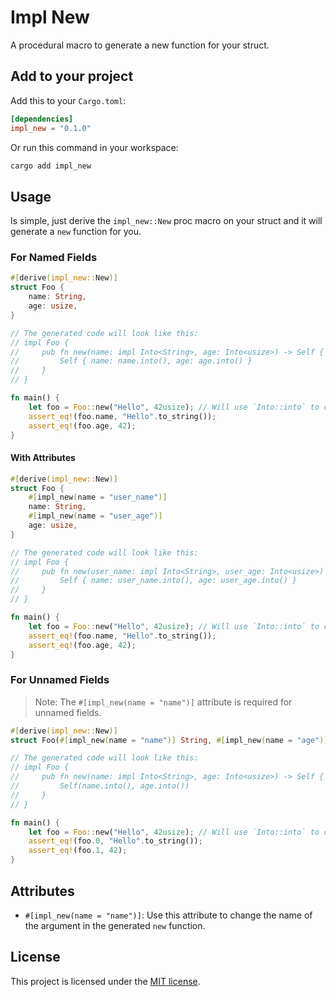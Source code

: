 # Impl New
A procedural macro to generate a new function for your struct.

## Add to your project
Add this to your `Cargo.toml`:
```toml
[dependencies]
impl_new = "0.1.0"
```
Or run this command in your workspace:
```bash
cargo add impl_new
```

## Usage
Is simple, just derive the `impl_new::New` proc macro on your struct and it will generate a `new` function for you.

### For Named Fields

```rust
#[derive(impl_new::New)]
struct Foo {
    name: String,
    age: usize,
}

// The generated code will look like this:
// impl Foo {
//     pub fn new(name: impl Into<String>, age: Into<usize>) -> Self {
//         Self { name: name.into(), age: age.into() }
//     }
// }

fn main() {
    let foo = Foo::new("Hello", 42usize); // Will use `Into::into` to convert the arguments to the fields types.
    assert_eq!(foo.name, "Hello".to_string());
    assert_eq!(foo.age, 42);
}
```

#### With Attributes

```rust
#[derive(impl_new::New)]
struct Foo {
    #[impl_new(name = "user_name")]
    name: String,
    #[impl_new(name = "user_age")]
    age: usize,
}

// The generated code will look like this:
// impl Foo {
//     pub fn new(user_name: impl Into<String>, user_age: Into<usize>) -> Self {
//         Self { name: user_name.into(), age: user_age.into() }
//     }
// }

fn main() {
    let foo = Foo::new("Hello", 42usize); // Will use `Into::into` to convert the arguments to the fields types.
    assert_eq!(foo.name, "Hello".to_string());
    assert_eq!(foo.age, 42);
}
```


### For Unnamed Fields
> Note: The `#[impl_new(name = "name")]` attribute is required for unnamed fields.

```rust
#[derive(impl_new::New)]
struct Foo(#[impl_new(name = "name")] String, #[impl_new(name = "age")] usize);

// The generated code will look like this:
// impl Foo {
//     pub fn new(name: impl Into<String>, age: Into<usize>) -> Self {
//         Self(name.into(), age.into())
//     }
// }

fn main() {
    let foo = Foo::new("Hello", 42usize); // Will use `Into::into` to convert the arguments to the fields types.
    assert_eq!(foo.0, "Hello".to_string());
    assert_eq!(foo.1, 42);
}
```

## Attributes
- `#[impl_new(name = "name")]`: Use this attribute to change the name of the argument in the generated `new` function.

## License
This project is licensed under the [MIT license](https://mit-license.org/).



